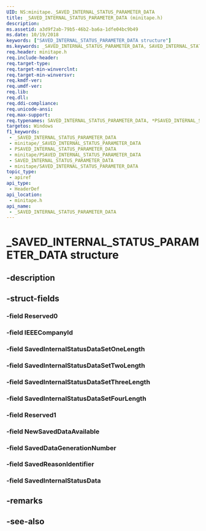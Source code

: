 ```yaml
---
UID: NS:minitape._SAVED_INTERNAL_STATUS_PARAMETER_DATA
title: _SAVED_INTERNAL_STATUS_PARAMETER_DATA (minitape.h)
description: 
ms.assetid: a3d9f2ab-79b5-46b2-ba6a-1dfe04bc9b49
ms.date: 10/19/2018
keywords: ["SAVED_INTERNAL_STATUS_PARAMETER_DATA structure"]
ms.keywords: _SAVED_INTERNAL_STATUS_PARAMETER_DATA, SAVED_INTERNAL_STATUS_PARAMETER_DATA, *PSAVED_INTERNAL_STATUS_PARAMETER_DATA,
req.header: minitape.h
req.include-header: 
req.target-type: 
req.target-min-winverclnt: 
req.target-min-winversvr: 
req.kmdf-ver: 
req.umdf-ver: 
req.lib: 
req.dll: 
req.ddi-compliance: 
req.unicode-ansi: 
req.max-support: 
req.typenames: SAVED_INTERNAL_STATUS_PARAMETER_DATA, *PSAVED_INTERNAL_STATUS_PARAMETER_DATA
targetos: Windows
f1_keywords:
 - _SAVED_INTERNAL_STATUS_PARAMETER_DATA
 - minitape/_SAVED_INTERNAL_STATUS_PARAMETER_DATA
 - PSAVED_INTERNAL_STATUS_PARAMETER_DATA
 - minitape/PSAVED_INTERNAL_STATUS_PARAMETER_DATA
 - SAVED_INTERNAL_STATUS_PARAMETER_DATA
 - minitape/SAVED_INTERNAL_STATUS_PARAMETER_DATA
topic_type:
 - apiref
api_type:
 - HeaderDef
api_location:
 - minitape.h
api_name:
 - _SAVED_INTERNAL_STATUS_PARAMETER_DATA
---
```


# _SAVED_INTERNAL_STATUS_PARAMETER_DATA structure


## -description

## -struct-fields

### -field Reserved0

### -field IEEECompanyId

### -field SavedInternalStatusDataSetOneLength

### -field SavedInternalStatusDataSetTwoLength

### -field SavedInternalStatusDataSetThreeLength

### -field SavedInternalStatusDataSetFourLength

### -field Reserved1

### -field NewSavedDataAvailable

### -field SavedDataGenerationNumber

### -field SavedReasonIdentifier

### -field SavedInternalStatusData

## -remarks

## -see-also

